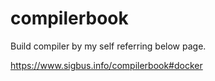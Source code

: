 # compilerbook

Build compiler by my self referring below page.

https://www.sigbus.info/compilerbook#docker

